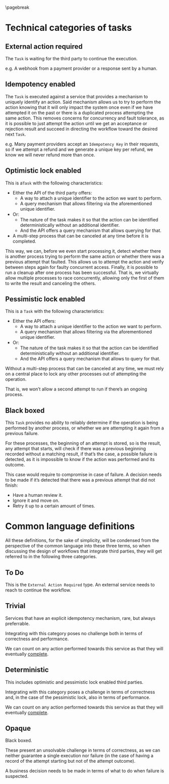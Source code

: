 \pagebreak
# Technical categories of tasks

## External action required

The `Task` is waiting for the third party to continue the execution.

e.g. A webhook from a payment provider or a response sent by a human.

## Idempotency enabled

The `Task` is executed against a service that provides a mechanism to uniquely identify an action. Said mechanism allows us to try to perform the action knowing that it will only impact the system once even if we have attempted it on the past or there is a duplicated process attempting the same action. This removes concerns for concurrency and fault tolerance, as it is possible to just attempt the action until we get an acceptance or rejection result and succeed in directing the workflow toward the desired next `Task`.

e.g. Many payment providers accept an `Idempotency Key` in their requests, so if we attempt a refund and we generate a unique key per refund, we know we will never refund more than once.

## Optimistic lock enabled

This is a`Task` with the following characteristics:

- Either the API of the third party offers:
    - A way to attach a unique identifier to the action we want to perform.
    - A query mechanism that allows filtering via the aforementioned unique identifier.
- Or:
    - The nature of the task makes it so that the action can be identified deterministically without an additional identifier.
    - And the API offers a query mechanism that allows querying for that.
- A multi-step process that can be canceled at any time before it is completed.

This way, we can, before we even start processing it, detect whether there is another process trying to perform the same action or whether there was a previous attempt that faulted. This allows us to attempt the action and verify between steps again for faulty concurrent access. Finally, it is possible to run a cleanup after one process has been successful. That is, we virtually allow multiple processes to race concurrently, allowing only the first of them to write the result and canceling the others.

## Pessimistic lock enabled

This is a `Task` with the following characteristics:

- Either the API offers:
    - A way to attach a unique identifier to the action we want to perform.
    - A query mechanism that allows filtering via the aforementioned unique identifier.
- Or:
    - The nature of the task makes it so that the action can be identified deterministically without an additional identifier.
    - And the API offers a query mechanism that allows to query for that.

Without a multi-step process that can be canceled at any time, we must rely on a central place to lock any other processes out of attempting the operation.

That is, we won’t allow a second attempt to run if there’s an ongoing process.

## Black boxed

This `Task` provides no ability to reliably determine if the operation is being performed by another process, or whether we are attempting it again from a previous failure.

For these processes, the beginning of an attempt is stored, so is the result, any attempt that starts, will check if there was a previous beginning recorded without a matching result, if that’s the case, a possible failure is detected, as it is impossible to know if the action was performed and its outcome. 

This case would require to compromise in case of failure. A decision needs to be made if it’s detected that there was a previous attempt that did not finish:

- Have a human review it.
- Ignore it and move on.
- Retry it up to a certain amount of times.

# Common language definitions

All these definitions, for the sake of simplicity, will be condensed from the perspective of the common language into these three terms, so when discussing the design of workflows that integrate third parties, they will get referred to in the following three categories.

## To Do

This is the `External Action Required` type. An external service needs to reach to continue the workflow.

## Trivial

Services that have an explicit idempotency mechanism, rare, but always preferrable.

Integrating with this category poses no challenge both in terms of correctness and performance. 

We can count on any action performed towards this service as that they will eventually [complete](#completed-task).

## Deterministic

This includes optimistic and pessimistic lock enabled third parties.

Integrating with this category poses a challenge in terms of correctness and, in the case of the pessimistic lock, also in terms of performance.

We can count on any action performed towards this service as that they will eventually [complete](#completed-task).

## Opaque

Black boxed.

These present an unsolvable challenge in terms of correctness, as we can neither guarantee a single execution nor failure (in the case of having a record of the attempt starting but not of the attempt outcome).

A business decision needs to be made in terms of what to do when failure is suspected.
